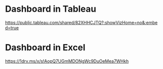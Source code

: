 # Dashboard in Tableau 
<https://public.tableau.com/shared/82XHHCJTQ?:showVizHome=no&:embed=true>
# Dashboard in Excel
<https://1drv.ms/x/s!AopQ7UGmMDONgWc9DuOeMea7WHkh> 